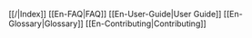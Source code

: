 [[/|Index]]
[[En-FAQ|FAQ]]
[[En-User-Guide|User Guide]]
[[En-Glossary|Glossary]]
[[En-Contributing|Contributing]]
